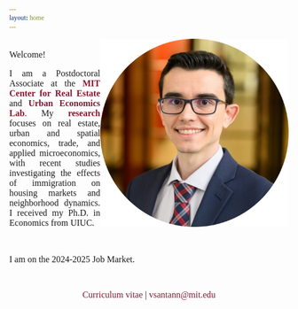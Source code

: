 ```yaml
---
layout: home
---
```


 <style>
   p.ex1 {
     max-width: 520px;
    }
 
 html * {
        font-family: Cambria,Georgia,serif; 
      }
 
 a:link, a:visited {
  background-color: white;
  color: rgb(134, 21, 44);
  text-align: center;
  text-decoration: none;
}
 
 a:hover {
   text-decoration:underline;
}
 </style>

   <img src="./files/profile_c2.png" alt="profile" style="width: 340px;" align="right" />

<p style="font-size:16px"  align="justify" class="ex1"><br>Welcome!<br/></p>

<p style="font-size:16px"  align="justify" class="ex1">
I am a Postdoctoral Associate at the <strong><a target="_blank" rel="noopener noreferrer" href="https://mitcre.mit.edu/">MIT Center for Real Estate</a></strong> and <strong><a target="_blank" rel="noopener noreferrer" href="https://urbaneconomics.mit.edu">Urban Economics Lab</a></strong>. My <strong><a class="page-link" href="/research/">research</a></strong> focuses on real estate, urban and spatial economics, trade, and applied microeconomics, with recent studies investigating the effects of immigration on housing markets and neighborhood dynamics. I received my Ph.D. in Economics from UIUC.</p><br/>

<p style="font-size:16px"  align="justify" class="ex1">I am  on the 2024-2025 Job Market.</p><br/>

<p align="center" class="ex1"><font size="3"> <a class="page-link" target="_blank" rel="noopener noreferrer" href="/files/vpsantanna_CV.pdf"><i class="fa-regular fa-file-lines"> </i> Curriculum vitae</a> | <a href="mailto:vsantann@mit.edu"> <i class="fa-regular fa-envelope"> </i> vsantann@mit.edu</a> </font></p>

<a rel="me" href="https://econtwitter.net/@vpsantanna"></a>
